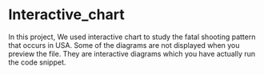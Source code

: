 # Interactive_chart

In this project, We used interactive chart to study the fatal shooting pattern that occurs in USA.
Some of the diagrams are not displayed when you preview the file. They are interactive diagrams which you have actually run the code snippet. 
